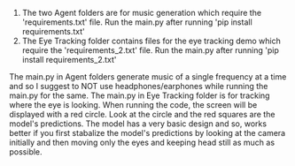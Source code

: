 1. The two Agent folders are for music generation which require the 'requirements.txt' file. Run the main.py after running 'pip install requirements.txt'
2. The Eye Tracking folder contains files for the eye tracking demo which require the 'requirements_2.txt' file. Run the main.py after running 'pip install requirements_2.txt'

The main.py in Agent folders generate music of a single frequency at a time and so I suggest to NOT use headphones/earphones while running the main.py for the same.
The main.py in Eye Tracking folder is for tracking where the eye is looking. When running the code, the screen will be displayed with a red circle. Look at the circle and the red squares are the model's predictions. The model has a very basic design and so, works better if you first stabalize the model's predictions by looking at the camera initially and then moving only the eyes and keeping head still as much as possible.
